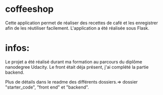 # coffeeshop
Cette application permet de réaliser des recettes de café et les enregistrer afin de les réutiliser facilement. L'application a été réalisée sous Flask.

# infos:
Le projet a été réalisé durant ma formation au parcours du diplôme nanodegree Udacity.
Le front était déja présent, j'ai complété la partie backend.

Plus de détails dans le readme des différents dossiers.=> dossier "starter_code", "front end" et "backend".
